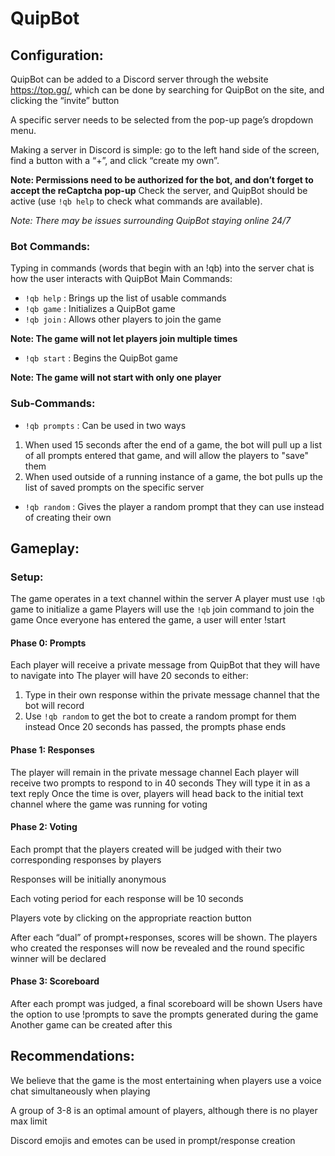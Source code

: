 # QuipBot

## Configuration:
QuipBot can be added to a Discord server through the website https://top.gg/, which can be done by searching for QuipBot on the site, and clicking the “invite” button

A specific server needs to be selected from the pop-up page’s dropdown menu.

Making a server in Discord is simple: go to the left hand side of the screen, find a button with a “+”, and click “create my own”.

**Note: Permissions need to be authorized for the bot, and don’t forget to accept the reCaptcha pop-up**
Check the server, and QuipBot should be active (use `!qb help` to check what commands are available).

*Note: There may be issues surrounding QuipBot staying online 24/7*
 
### Bot Commands:
Typing in commands (words that begin with an !qb) into the server chat is how the user interacts with QuipBot
Main Commands:
- `!qb help` : Brings up the list of usable commands
- `!qb game` : Initializes a QuipBot game
- `!qb join` : Allows other players to join the game

**Note: The game will not let players join multiple times**
- `!qb start` : Begins the QuipBot game

**Note: The game will not start with only one player**

### Sub-Commands:
- `!qb prompts` : Can be used in two ways

 1. When used 15 seconds after the end of a game, the bot will pull up a list of all prompts entered that game, and will allow the players to "save" them
 2. When used outside of a running instance of a game, the bot pulls up the list of saved prompts on the specific server

- `!qb random` : Gives the player a random prompt that they can use instead of creating their own

## Gameplay:

### Setup:

The game operates in a text channel within the server 
A player must use `!qb` game to initialize a game
Players will use the `!qb` join command to join the game
Once everyone has entered the game, a user will enter !start

#### Phase 0: Prompts
Each player will receive a private message from QuipBot that they will have to navigate into
The player will have 20 seconds to either:

1. Type in their own response within the private message channel that the bot will record
2. Use `!qb random` to get the bot to create a random prompt for them instead
Once 20 seconds has passed, the prompts phase ends

#### Phase 1: Responses
The player will remain in the private message channel
Each player will receive two prompts to respond to in 40 seconds
They will type it in as a text reply
Once the time is over, players will head back to the initial text channel where the game was running for voting

#### Phase 2: Voting
Each prompt that the players created will be judged with their two corresponding responses by players

Responses will be initially anonymous 

Each voting period for each response will be 10 seconds

Players vote by clicking on the appropriate reaction button

After each “dual” of prompt+responses, scores will be shown. 
The players who created the responses will now be revealed and the round specific winner will be declared

#### Phase 3: Scoreboard
After each prompt was judged, a final scoreboard will be shown
Users have the option to use !prompts to save the prompts generated during the game
Another game can be created after this
 
## Recommendations:
We believe that the game is the most entertaining when players use a voice chat simultaneously when playing

A group of 3-8 is an optimal amount of players, although there is no player max limit

Discord emojis and emotes can be used in prompt/response creation
